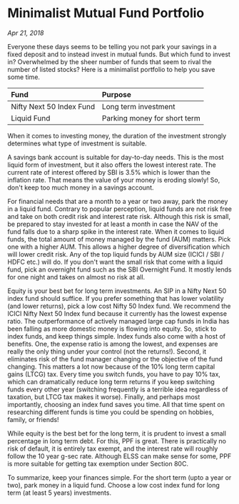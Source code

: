 # Minimalist Mutual Fund Portfolio
*Apr 21, 2018*

Everyone these days seems to be telling you not park
your savings in a fixed deposit and to instead
invest in mutual funds. But which fund to invest in? Overwhelmed by the 
sheer number of funds that seem to rival the number of listed stocks?
Here is a minimalist portfolio to help you save some time.

| Fund                      | Purpose                      |
|:------------------------- |:---------------------------- |
| Nifty Next 50 Index Fund  | Long term investment         |
| Liquid Fund               | Parking money for short term |

When it comes to investing money, the duration of the investment
strongly determines what type of investment is suitable.

A savings bank account is suitable for day-to-day needs.
This is the most liquid form of investment, but it also offers the
lowest interest rate. The current rate of interest offered by
SBI is 3.5% which is lower than the inflation rate. That means
the value of your money is eroding slowly! So, don't keep too
much money in a savings account.

For financial needs that are a month to a year or two away,
park the money in a liquid fund. Contrary to popular perception,
liquid funds are not risk free and take on both credit risk and
interest rate risk. Although this risk is small, be prepared to stay
invested for at least a month in case the NAV of the fund falls due to
a sharp spike in the interest rate. When it comes to liquid funds, the
total amount of money managed by the fund (AUM) matters.
Pick one with a higher AUM. This allows a higher degree of diversification
which will lower credit risk.  Any of the top liquid funds by AUM size
(ICICI / SBI / HDFC etc.) will do.
If you don't want the small risk that come with a liquid fund,
pick an overnight fund such as the SBI Overnight Fund.
It mostly lends for one night and takes on almost no risk at all.

Equity is your best bet for long term investments. An SIP
in a Nifty Next 50 index fund should suffice. If you prefer
something that has lower volatility (and lower returns), pick a low
cost Nifty 50 Index fund. We recommend the
ICICI Nifty Next 50 Index fund because it currently has the
lowest expense ratio. The outperformance of actively managed large cap
funds in India has been falling as more domestic money is
flowing into equity. So, stick to index funds, and keep things simple.
Index funds also come with a host of benefits. One, the expense
ratio is among the lowest, and expenses are really the only thing
under your control (not the returns!). Second, it eliminates risk 
of the fund manager changing or the objective of the fund
changing. This matters a lot now because of the 10% long term
capital gains (LTCG) tax. Every time you switch funds, you have
to pay 10% tax, which can dramatically reduce long term returns if you
keep switching funds every other year (switching frequently is a
terrible idea regardless of taxation, but LTCG tax makes it worse).
Finally, and perhaps most importantly, choosing an index fund saves
you time. All that time spent on researching different funds is 
time you could be spending on hobbies, family, or friends!

While equity is the best bet for the long term, it is prudent
to invest a small percentage in long term debt. For this, PPF is great.
There is practically no risk of default, it is entirely tax exempt, and
the interest rate will roughly follow the 10 year g-sec rate.
Although ELSS can make sense for some, PPF is more
suitable for getting tax exemption under Section 80C.

To summarize, keep your finances simple. For the short term (upto
a year or two), park money in a liquid fund. Choose a low cost
index fund for long term (at least 5 years) investments.

